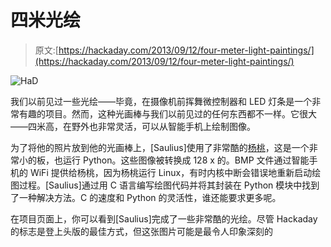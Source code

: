 # 四米光绘

> 原文:[https://hackaday.com/2013/09/12/four-meter-light-paintings/](https://hackaday.com/2013/09/12/four-meter-light-paintings/)

![HaD](../Images/caa710b5de2de2303f54d78e851441af.png)

我们以前见过一些光绘——毕竟，在摄像机前挥舞微控制器和 LED 灯条是一个非常有趣的项目。然而，这种光画棒与我们以前见过的任何东西都不一样。它很大——四米高，在野外也非常灵活，可以从智能手机上绘制图像。

为了将他的照片放到他的光画棒上，[Saulius]使用了非常酷的[杨桃](http://8devices.com/carambola)，这是一个非常小的板，也运行 Python。这些图像被转换成 128 x 的。BMP 文件通过智能手机的 WiFi 提供给杨桃，因为杨桃运行 Linux，有时内核中断会错误地重新启动绘图过程。[Saulius]通过用 C 语言编写绘图代码并将其封装在 Python 模块中找到了一种解决方法。C 的速度和 Python 的灵活性，谁还能要求更多呢。

在项目页面上，你可以看到[Saulius]完成了一些非常酷的光绘。尽管 Hackaday 的标志是登上头版的最佳方式，但这张图片可能是最令人印象深刻的